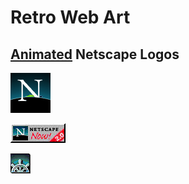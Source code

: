 # Retro Web Art

## [Animated](../animated.md) Netscape Logos

![Netscape Logo 01](netscape01.gif "Netscape Logo 01")

![Netscape Logo 02](netscape02.gif "Netscape Logo 02")

![Netscape Logo 03](netscape03.gif "Netscape Logo 03")
